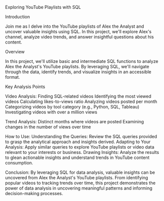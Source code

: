 Exploring YouTube Playlists with SQL

Introduction

Join me as I delve into the YouTube playlists of Alex the Analyst and uncover valuable insights using SQL. In this project, we'll explore Alex's channel, analyze video trends, and answer insightful questions about his content.

Overview

In this project, we'll utilize basic and intermediate SQL functions to analyze Alex the Analyst's YouTube playlists. By leveraging SQL, we'll navigate through the data, identify trends, and visualize insights in an accessible format.

Key Analysis Points

Video Analysis:
Finding SQL-related videos
Identifying the most viewed videos
Calculating likes-to-views ratio
Analyzing videos posted per month
Categorizing videos by tool category (e.g., Python, SQL, Tableau)
Investigating videos with over a million views

Trend Analysis:
Distinct months where videos are posted
Examining changes in the number of views over time

How to Use:
Understanding the Queries: Review the SQL queries provided to grasp the analytical approach and insights derived.
Adapting to Your Analysis: Apply similar queries to explore YouTube playlists or video data relevant to your interests or business.
Drawing Insights: Analyze the results to glean actionable insights and understand trends in YouTube content consumption.

Conclusion:
By leveraging SQL for data analysis, valuable insights can be uncovered from Alex the Analyst's YouTube playlists. From identifying popular videos to tracking trends over time, this project demonstrates the power of data analysis in uncovering meaningful patterns and informing decision-making processes.

